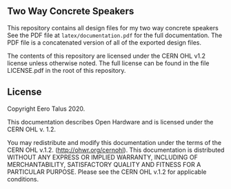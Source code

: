 Two Way Concrete Speakers
-------------------------

This repository contains all design files for my two way concrete speakers
See the PDF file at `latex/documentation.pdf` for the full documentation.
The PDF file is a concatenated version of all of the exported design files.

The contents of this repository are licensed under the CERN OHL v1.2 license
unless otherwise noted. The full license can be found in the file LICENSE.pdf
in the root of this repository.

License
-------

Copyright Eero Talus 2020.

This documentation describes Open Hardware and is licensed under the CERN OHL
v. 1.2.

You may redistribute and modify this documentation under the terms of the
CERN OHL v.1.2. (http://ohwr.org/cernohl). This documentation is distributed
WITHOUT ANY EXPRESS OR IMPLIED WARRANTY, INCLUDING OF MERCHANTABILITY,
SATISFACTORY QUALITY AND FITNESS FOR A PARTICULAR PURPOSE. Please see the
CERN OHL v.1.2 for applicable conditions.
